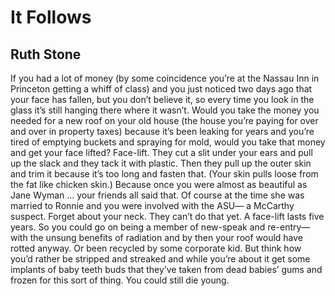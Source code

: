 # It Follows
## Ruth Stone
If you had a lot of money
(by some coincidence
you’re at the Nassau Inn in Princeton
getting a whiff of class)
and you just noticed two days ago
that your face has fallen,
but you don’t believe it,
so every time you look in the glass
it’s still hanging there where it wasn’t.
Would you take the money you needed
for a new roof on your old house
(the house you’re paying for
over and over in property taxes)
because it’s been leaking for years
and you’re tired of emptying buckets
and spraying for mold,
would you take that money
and get your face lifted?
Face-lift. They cut a slit
under your ears and pull up the slack
and they tack it with plastic.
Then they pull up the outer
skin and trim it because it’s too long and
fasten that. (Your skin
pulls loose from the fat like chicken skin.)
Because once you were almost
as beautiful as Jane Wyman ...
your friends all said that.
Of course at the time she was
married to Ronnie and you were
involved with the ASU—
a McCarthy suspect.
Forget about your neck.
They can’t do that yet.
A face-lift lasts five years.
So you could go on being a member
of new-speak and re-entry—
with the unsung benefits
of radiation and by then
your roof would have rotted anyway.
Or been recycled by some corporate kid.
But think how you’d rather
be stripped and streaked
and while you’re about it
get some implants of baby teeth buds
that they’ve taken from dead babies’ gums
and frozen for this sort of thing.
You could still die young.